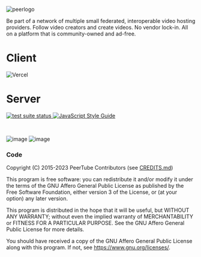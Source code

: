 
![peerlogo](https://github.com/Johnmiicheal/PeerStream/assets/69642932/d3983742-841a-4bdb-ba35-9311300424de)

<p align="left">
Be part of a network of multiple small federated, interoperable video hosting providers. Follow video creators and create videos. No vendor lock-in. All on a platform that is community-owned and ad-free.
</p>


# Client
![Vercel](https://vercelbadge.vercel.app/api/johnmiicheal/peerstream-landing)

# Server
<p align="left">
  <a href="https://github.com/Chocobozzz/PeerTube/actions?query=workflow%3A%22Test+Suite%22+branch%3Adevelop">
    <img alt="test suite status" src="https://github.com/Chocobozzz/PeerTube/workflows/Test%20Suite/badge.svg" />
  </a>

  <a href="https://standardjs.com/">
    <img src="https://img.shields.io/badge/code%20style-standard-brightgreen.svg" alt="JavaScript Style Guide" />
  </a>
</p>

<br />

![image](https://github.com/Johnmiicheal/PeerStream/assets/69642932/fe0a7f2e-570c-48cd-b2da-7e84927a6eba)
![image](https://github.com/Johnmiicheal/PeerStream/assets/69642932/e9f625b9-21bf-4676-84f3-9efe1200f934)



### Code

Copyright (C) 2015-2023 PeerTube Contributors (see [CREDITS.md](/CREDITS.md))

This program is free software: you can redistribute it and/or modify
it under the terms of the GNU Affero General Public License as published
by the Free Software Foundation, either version 3 of the License, or
(at your option) any later version.

This program is distributed in the hope that it will be useful,
but WITHOUT ANY WARRANTY; without even the implied warranty of
MERCHANTABILITY or FITNESS FOR A PARTICULAR PURPOSE.  See the
GNU Affero General Public License for more details.

You should have received a copy of the GNU Affero General Public License
along with this program.  If not, see <https://www.gnu.org/licenses/>.
